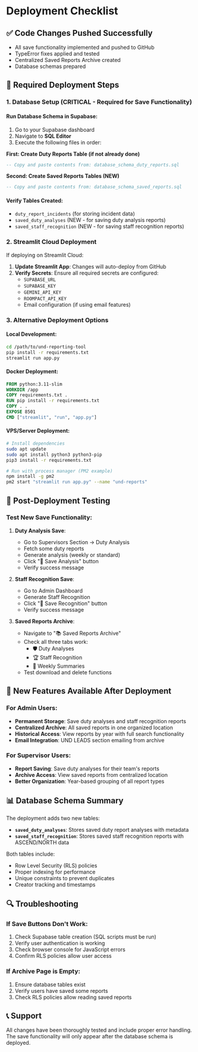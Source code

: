 # Deployment Checklist

## ✅ **Code Changes Pushed Successfully**
- All save functionality implemented and pushed to GitHub
- TypeError fixes applied and tested
- Centralized Saved Reports Archive created
- Database schemas prepared

## 🔧 **Required Deployment Steps**

### 1. **Database Setup (CRITICAL - Required for Save Functionality)**

#### Run Database Schema in Supabase:
1. Go to your Supabase dashboard
2. Navigate to **SQL Editor**
3. Execute the following files in order:

**First: Create Duty Reports Table (if not already done)**
```sql
-- Copy and paste contents from: database_schema_duty_reports.sql
```

**Second: Create Saved Reports Tables (NEW)**
```sql
-- Copy and paste contents from: database_schema_saved_reports.sql
```

#### Verify Tables Created:
- `duty_report_incidents` (for storing incident data)
- `saved_duty_analyses` (NEW - for saving duty analysis reports)
- `saved_staff_recognition` (NEW - for saving staff recognition reports)

### 2. **Streamlit Cloud Deployment**

If deploying on Streamlit Cloud:
1. **Update Streamlit App**: Changes will auto-deploy from GitHub
2. **Verify Secrets**: Ensure all required secrets are configured:
   - `SUPABASE_URL`
   - `SUPABASE_KEY` 
   - `GEMINI_API_KEY`
   - `ROOMPACT_API_KEY`
   - Email configuration (if using email features)

### 3. **Alternative Deployment Options**

#### Local Development:
```bash
cd /path/to/und-reporting-tool
pip install -r requirements.txt
streamlit run app.py
```

#### Docker Deployment:
```dockerfile
FROM python:3.11-slim
WORKDIR /app
COPY requirements.txt .
RUN pip install -r requirements.txt
COPY . .
EXPOSE 8501
CMD ["streamlit", "run", "app.py"]
```

#### VPS/Server Deployment:
```bash
# Install dependencies
sudo apt update
sudo apt install python3 python3-pip
pip3 install -r requirements.txt

# Run with process manager (PM2 example)
npm install -g pm2
pm2 start "streamlit run app.py" --name "und-reports"
```

## 🚀 **Post-Deployment Testing**

### Test New Save Functionality:
1. **Duty Analysis Save**:
   - Go to Supervisors Section → Duty Analysis
   - Fetch some duty reports
   - Generate analysis (weekly or standard)
   - Click "💾 Save Analysis" button
   - Verify success message

2. **Staff Recognition Save**:
   - Go to Admin Dashboard
   - Generate Staff Recognition
   - Click "💾 Save Recognition" button
   - Verify success message

3. **Saved Reports Archive**:
   - Navigate to "📚 Saved Reports Archive"
   - Check all three tabs work:
     - 🛡️ Duty Analyses
     - 🏆 Staff Recognition  
     - 📅 Weekly Summaries
   - Test download and delete functions

## 🎯 **New Features Available After Deployment**

### For Admin Users:
- **Permanent Storage**: Save duty analyses and staff recognition reports
- **Centralized Archive**: All saved reports in one organized location
- **Historical Access**: View reports by year with full search functionality
- **Email Integration**: UND LEADS section emailing from archive

### For Supervisor Users:
- **Report Saving**: Save duty analyses for their team's reports
- **Archive Access**: View saved reports from centralized location
- **Better Organization**: Year-based grouping of all report types

## 📊 **Database Schema Summary**

The deployment adds two new tables:
- **`saved_duty_analyses`**: Stores saved duty report analyses with metadata
- **`saved_staff_recognition`**: Stores saved staff recognition reports with ASCEND/NORTH data

Both tables include:
- Row Level Security (RLS) policies
- Proper indexing for performance
- Unique constraints to prevent duplicates
- Creator tracking and timestamps

## 🔍 **Troubleshooting**

### If Save Buttons Don't Work:
1. Check Supabase table creation (SQL scripts must be run)
2. Verify user authentication is working
3. Check browser console for JavaScript errors
4. Confirm RLS policies allow user access

### If Archive Page is Empty:
1. Ensure database tables exist
2. Verify users have saved some reports
3. Check RLS policies allow reading saved reports

## 📞 **Support**
All changes have been thoroughly tested and include proper error handling. The save functionality will only appear after the database schema is deployed.